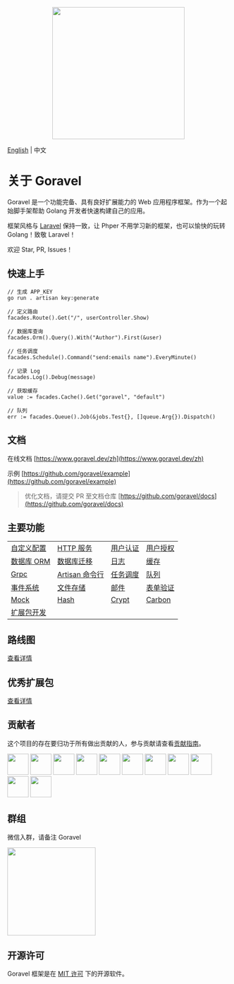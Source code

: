 <p align="center"><img src="https://www.goravel.dev/logo.png" width="300"></p>

[English](./README.md) | 中文

# 关于 Goravel

Goravel 是一个功能完备、具有良好扩展能力的 Web 应用程序框架。作为一个起始脚手架帮助 Golang 开发者快速构建自己的应用。

框架风格与 [Laravel](https://github.com/laravel/laravel) 保持一致，让 Phper 不用学习新的框架，也可以愉快的玩转 Golang！致敬
Laravel！

欢迎 Star, PR, Issues！

## 快速上手

```
// 生成 APP_KEY
go run . artisan key:generate

// 定义路由
facades.Route().Get("/", userController.Show)

// 数据库查询
facades.Orm().Query().With("Author").First(&user)

// 任务调度
facades.Schedule().Command("send:emails name").EveryMinute()

// 记录 Log
facades.Log().Debug(message)

// 获取缓存
value := facades.Cache().Get("goravel", "default")

// 队列
err := facades.Queue().Job(&jobs.Test{}, []queue.Arg{}).Dispatch()
```

## 文档

在线文档 [https://www.goravel.dev/zh](https://www.goravel.dev/zh)

示例 [https://github.com/goravel/example](https://github.com/goravel/example)

> 优化文档，请提交 PR 至文档仓库 [https://github.com/goravel/docs](https://github.com/goravel/docs)

## 主要功能

|             |                      |                      |                      |
| ----------  | --------------       | --------------       | --------------       |
| [自定义配置](https://www.goravel.dev/zh/getting-started/configuration.html)   | [HTTP 服务](https://www.goravel.dev/zh/the-basics/routing.html)  | [用户认证](https://www.goravel.dev/zh/security/authentication.html)  | [用户授权](https://www.goravel.dev/zh/security/authorization.html)  |
| [数据库 ORM](https://www.goravel.dev/zh/ORM/getting-started.html)   | [数据库迁移](https://www.goravel.dev/zh/ORM/migrations.html)  | [日志](https://www.goravel.dev/zh/the-basics/logging.html)  | [缓存](https://www.goravel.dev/zh/digging-deeper/cache.html)  |
| [Grpc](https://www.goravel.dev/zh/the-basics/grpc.html)   | [Artisan 命令行](https://www.goravel.dev/zh/digging-deeper/artisan-console.html)  | [任务调度](https://www.goravel.dev/zh/digging-deeper/task-scheduling.html)  | [队列](https://www.goravel.dev/zh/digging-deeper/queues.html)  |
| [事件系统](https://www.goravel.dev/zh/digging-deeper/event.html)   | [文件存储](https://www.goravel.dev/zh/digging-deeper/filesystem.html)  | [邮件](https://www.goravel.dev/zh/digging-deeper/mail.html)  | [表单验证](https://www.goravel.dev/zh/the-basics/validation.html)  |
| [Mock](https://www.goravel.dev/zh/digging-deeper/mock.html)   | [Hash](https://www.goravel.dev/zh/security/hashing.html)  | [Crypt](https://www.goravel.dev/zh/security/encryption.html)  | [Carbon](https://www.goravel.dev/zh/digging-deeper/helpers.html)  |
| [扩展包开发](https://www.goravel.dev/zh/digging-deeper/package-development.html)   |  |   |   |

## 路线图

[查看详情](https://github.com/goravel/goravel/issues?q=is%3Aissue+is%3Aopen)

## 优秀扩展包

[查看详情](https://goravel.dev/zh/prologue/packages.html)

## 贡献者

这个项目的存在要归功于所有做出贡献的人，参与贡献请查看[贡献指南](https://goravel.dev/zh/prologue/contributions.html)。

<a href="https://github.com/hwbrzzl" target="_blank"><img src="https://avatars.githubusercontent.com/u/24771476?v=4" width="48" height="48"></a>
<a href="https://github.com/DevHaoZi" target="_blank"><img src="https://avatars.githubusercontent.com/u/115467771?v=4" width="48" height="48"></a>
<a href="https://github.com/merouanekhalili" target="_blank"><img src="https://avatars.githubusercontent.com/u/1122628?v=4" width="48" height="48"></a>
<a href="https://github.com/hongyukeji" target="_blank"><img src="https://avatars.githubusercontent.com/u/23145983?v=4" width="48" height="48"></a>
<a href="https://github.com/sidshrivastav" target="_blank"><img src="https://avatars.githubusercontent.com/u/28773690?v=4" width="48" height="48"></a>
<a href="https://github.com/Juneezee" target="_blank"><img src="https://avatars.githubusercontent.com/u/20135478?v=4" width="48" height="48"></a>
<a href="https://github.com/dragoonchang" target="_blank"><img src="https://avatars.githubusercontent.com/u/1432336?v=4" width="48" height="48"></a>
<a href="https://github.com/dhanusaputra" target="_blank"><img src="https://avatars.githubusercontent.com/u/35093673?v=4" width="48" height="48"></a>
<a href="https://github.com/mauri870" target="_blank"><img src="https://avatars.githubusercontent.com/u/10168637?v=4" width="48" height="48"></a>
<a href="https://github.com/Marian0" target="_blank"><img src="https://avatars.githubusercontent.com/u/624592?v=4" width="48" height="48"></a>
<a href="https://github.com/ahmed3mar" target="_blank"><img src="https://avatars.githubusercontent.com/u/12982325?v=4" width="48" height="48"></a>

## 群组

微信入群，请备注 Goravel

<p align="left"><img src="https://www.goravel.dev/wechat.jpg" width="200"></p>

## 开源许可

Goravel 框架是在 [MIT 许可](https://opensource.org/licenses/MIT) 下的开源软件。

